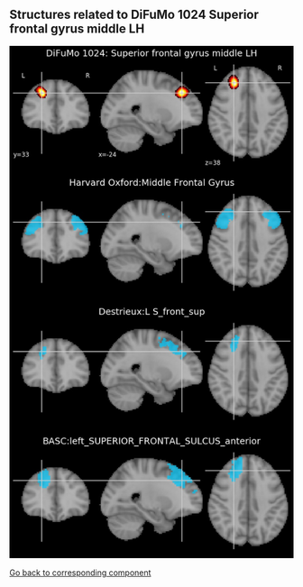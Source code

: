 


## Structures related to DiFuMo 1024 Superior frontal gyrus middle LH

![638](638.jpg "Structures related to DiFuMo 1024 Superior frontal gyrus middle LH")

[Go back to corresponding component](https://parietal-inria.github.io/DiFuMo/1024/html/638.html)
